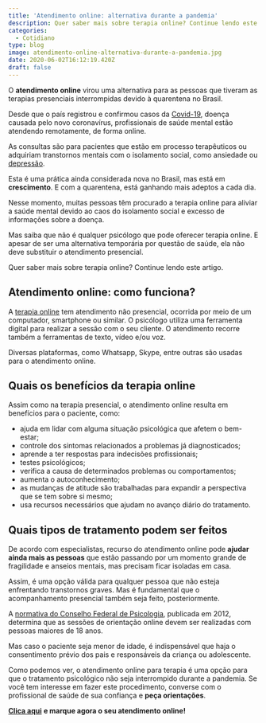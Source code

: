 ```yaml
---
title: 'Atendimento online: alternativa durante a pandemia'
description: Quer saber mais sobre terapia online? Continue lendo este artigo.
categories:
  - Cotidiano
type: blog
image: atendimento-online-alternativa-durante-a-pandemia.jpg
date: 2020-06-02T16:12:19.420Z
draft: false
---
```


O **atendimento online** virou uma alternativa para as pessoas que tiveram as terapias presenciais interrompidas devido à quarentena no Brasil.

Desde que o país registrou e confirmou casos da [Covid-19](/como-lidar-com-a-histeria-coletiva-por-conta-da-covid-19/), doença causada pelo novo coronavírus, profissionais de saúde mental estão atendendo remotamente, de forma online.

As consultas são para pacientes que estão em processo terapêuticos ou adquiriam transtornos mentais com o isolamento social, como ansiedade ou [depressão](/tristeza-ou-depressao-como-diferenciar-uma-da-outra/).

Esta é uma prática ainda considerada nova no Brasil, mas está em **crescimento**. E com a quarentena, está ganhando mais adeptos a cada dia.

Nesse momento, muitas pessoas têm procurado a terapia online para aliviar a saúde mental devido ao caos do isolamento social e excesso de informações sobre a doença.

Mas saiba que não é qualquer psicólogo que pode oferecer terapia online. E apesar de ser uma alternativa temporária por questão de saúde, ela não deve substituir o atendimento presencial.

Quer saber mais sobre terapia online? Continue lendo este artigo.

## **Atendimento online: como funciona?**

A [terapia online](/psicologo-online/) tem atendimento não presencial, ocorrida por meio de um computador, smartphone ou similar. O psicólogo utiliza uma ferramenta digital para realizar a sessão com o seu cliente. O atendimento recorre também a ferramentas de texto, vídeo e/ou voz.

Diversas plataformas, como Whatsapp, Skype, entre outras são usadas para o atendimento online.

## **Quais os benefícios da terapia online**

Assim como na terapia presencial, o atendimento online resulta em benefícios para o paciente, como:

- ajuda em lidar com alguma situação psicológica que afetem o bem-estar;
- controle dos sintomas relacionados a problemas já diagnosticados;
- aprende a ter respostas para indecisões profissionais;
- testes psicológicos;
- verifica a causa de determinados problemas ou comportamentos;
- aumenta o autoconhecimento;
- as mudanças de atitude são trabalhadas para expandir a perspectiva que se tem sobre si mesmo;
- usa recursos necessários que ajudam no avanço diário do tratamento.

## **Quais tipos de tratamento podem ser feitos**

De acordo com especialistas, recurso do atendimento online pode **ajudar ainda mais as pessoas** que estão passando por um momento grande de fragilidade e anseios mentais, mas precisam ficar isoladas em casa.

Assim, é uma opção válida para qualquer pessoa que não esteja enfrentando transtornos graves. Mas é fundamental que o acompanhamento presencial também seja feito, posteriormente.

A [normativa do Conselho Federal de Psicologia](https://site.cfp.org.br/legislacao/leis-e-normas/), publicada em 2012, determina que as sessões de orientação online devem ser realizadas com pessoas maiores de 18 anos.

Mas caso o paciente seja menor de idade, é indispensável que haja o consentimento prévio dos pais e responsáveis da criança ou adolescente.

Como podemos ver, o atendimento online para terapia é uma opção para que o tratamento psicológico não seja interrompido durante a pandemia. Se você tem interesse em fazer este procedimento, converse com o profissional de saúde de sua confiança e **peça orientações**.

[**Clica aqui**](/contato/) **e marque agora o seu atendimento online!**
